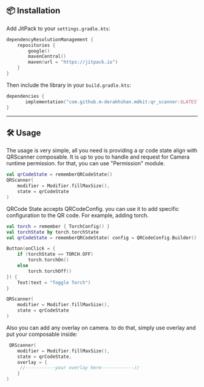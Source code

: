 ## 📦 Installation

Add JitPack to your `settings.gradle.kts`:

```kotlin
dependencyResolutionManagement {
    repositories {
        google()
        mavenCentral()
        maven(url = "https://jitpack.io")
    }
}
````

Then include the library in your `build.gradle.kts`:

```kotlin
dependencies {
       implementation("com.github.m-derakhshan.mdkit:qr_scanner:$LATEST_VERSION")
}
```

---

## 🛠️ Usage

The usage is very simple, all you need is providing a qr code state align with QRScanner composable.
It is up to you to handle and request for Camera runtime permission. for that, you can use "Permission" module.

```kotlin
val qrCodeState = rememberQRCodeState()
QRScanner(
    modifier = Modifier.fillMaxSize(),
    state = qrCodeState
)
```
QRCode State accepts QRCodeConfig. you can use it to add specific configuration to the QR code. For example, adding torch.

```kotlin
val torch = remember { TorchConfig() }
val torchState by torch.torchState
val qrCodeState = rememberQRCodeState( config = QRCodeConfig.Builder().addTorchConfig(torch).build())

Button(onClick = {
    if (torchState == TORCH.OFF)
        torch.torchOn()
    else
        torch.torchOff()
}) {
    Text(text = "Toggle Torch")
}

QRScanner(
    modifier = Modifier.fillMaxSize(),
    state = qrCodeState
)
```

Also you can add any overlay on camera. to do that, simply use overlay and put your composable inside:

```kotlin
 QRScanner(
    modifier = Modifier.fillMaxSize(),
    state = qrCodeState,
    overlay = {
     //-----------your overlay here------------//   
    }
)
```
